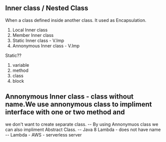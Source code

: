## Inner class / Nested Class
   When a class defined inside another class. It used as Encapsulation.
   
1. Local Inner class
2. Member Inner class
3. Static Inner class - V.Imp
4. Annonymous Inner class - V.Imp


Static??
1. variable
2. method
3. class
4. block

## Annonymous Inner class - class without name.We use annonymous class to impliment interface with one or two method and
   we don't want to create separate class.
-- By using Annonymuos class we can also impliment Abstract Class.
-- Java 8 Lambda - does not have name
-- Lambda - AWS - serverless server
